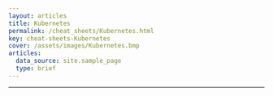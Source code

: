 ```yaml
---
layout: articles
title: Kubernetes
permalink: /cheat_sheets/Kubernetes.html
key: cheat-sheets-Kubernetes
cover: /assets/images/Kubernetes.bmp
articles:
  data_source: site.sample_page
  type: brief
---
```


<div class="article__content" markdown="1">

---